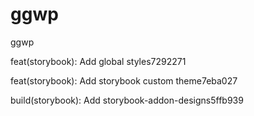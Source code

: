 # ggwp
ggwp

feat(storybook): Add global styles7292271

feat(storybook): Add storybook custom theme7eba027

build(storybook): Add storybook-addon-designs5ffb939